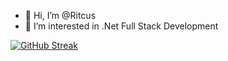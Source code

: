 - 👋 Hi, I’m @Ritcus
- 👀 I’m interested in .Net Full Stack Development 


[![GitHub Streak](https://github-readme-streak-stats.herokuapp.com?user=Ritcus&theme=green_nur&date_format=%5BY%20%5DM%20j)](https://git.io/streak-stats)

